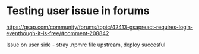 # Testing user issue in forums

https://gsap.com/community/forums/topic/42413-gsapreact-requires-login-eventhough-it-is-free/#comment-208842

Issue on user side - stray .npmrc file upstream, deploy succesful 
